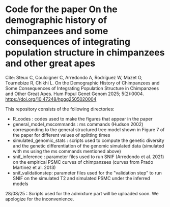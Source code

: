 # Code for the paper On the demographic history of chimpanzees and some consequences of integrating population structure in chimpanzees and other great apes

Cite: Steux C, Couloigner C, Arredondo A, Rodríguez W, Mazet O, Tournebize R, Chikhi L. On the Demographic History of Chimpanzees and Some Consequences of Integrating Population Structure in Chimpanzees and Other Great Apes. Hum Popul Genet Genom 2025; 5(2):0004. https://doi.org/10.47248/hpgg2505020004

This repository consists of the following directories:
- R_codes : codes used to make the figures that appear in the paper
- general_model_mscommands : ms commands (Hudson 2002) corresponding to the general structured tree model shown in Figure 7 of the paper for different values of splitting times
- simulated_genomic_stats : scripts used to compute the genetic diversity and the genetic differentiation of the genomic simulated data (simulated with ms using the ms commands mentioned above)
- snif_inference : parameter files used to run SNIF (Arredondo et al. 2021) on the empirical PSMC curves of chimpanzees (curves from Prado Martinez et al. 2013)
- snif_validationstep: parameter files used for the "validation step" to run SNIF on the simulated T2 and simulated PSMC under the inferred models

28/08/25 : Scripts used for the admixture part will be uploaded soon. We apologize for the inconvenience.
